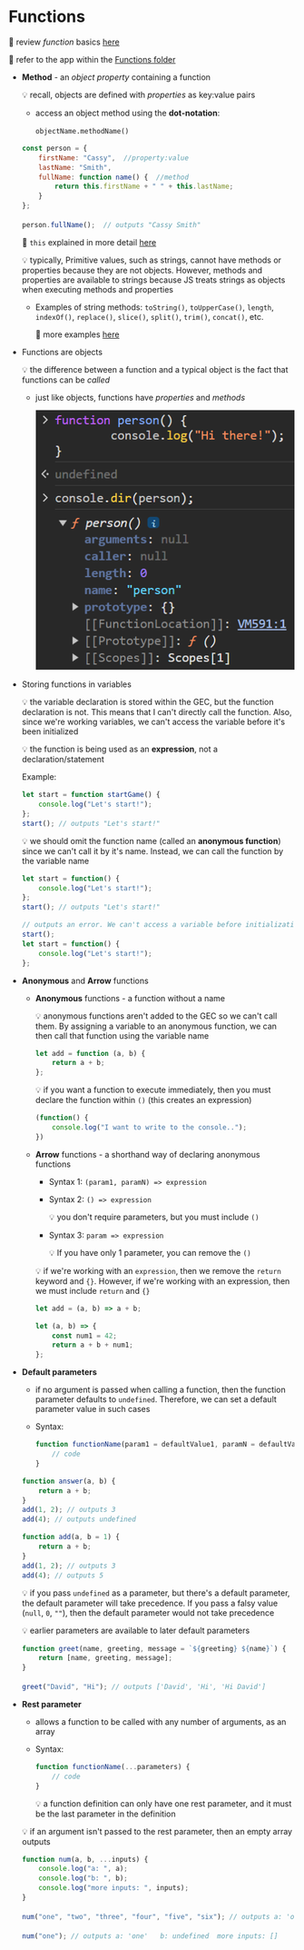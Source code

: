# Functions

:pushpin: review *function* basics [here](/2%20-%20Basics.md)

:pushpin: refer to the app within the [Functions folder](/Functions/rockpaperscissors/)

- **Method** - an *object* *property* containing a function

    :bulb: recall, objects are defined with *properties* as key:value pairs

    - access an object method using the **dot-notation**:

        `objectName.methodName()`

    ```JavaScript
    const person = {
        firstName: "Cassy",  //property:value
        lastName: "Smith",
        fullName: function name() {  //method
            return this.firstName + " " + this.lastName;
        }
    };

    person.fullName();  // outputs "Cassy Smith"
    ```

    :pushpin: `this` explained in more detail [here](/8%20-%20Objects.md)

    :bulb: typically, Primitive values, such as strings, cannot have methods or properties because they are not objects.  However, methods and properties are available to strings because JS treats strings as objects when executing methods and properties

    - Examples of string methods: `toString()`, `toUpperCase()`, `length`, `indexOf()`, `replace()`, `slice()`, `split()`, `trim()`, `concat()`, etc.

        :pushpin: more examples [here](https://www.w3schools.com/jsref/jsref_obj_string.asp#:~:text=String%20Properties%20and%20Methods,when%20executing%20methods%20and%20properties.)

- Functions are objects

    :bulb: the difference between a function and a typical object is the fact that functions can be *called*

    - just like objects, functions have *properties* and *methods*

        ![image31](/images/image31.png)

- Storing functions in variables

    :bulb: the variable declaration is stored within the GEC, but the function declaration is not. This means that I can't directly call the function. Also, since we're working variables, we can't access the variable before it's been initialized

    :bulb: the function is being used as an **expression**, not a declaration/statement

    Example:

    ```JavaScript
    let start = function startGame() {
        console.log("Let's start!");
    };
    start(); // outputs "Let's start!"
    ```

    :bulb: we should omit the function name (called an **anonymous function**) since we can't call it by it's name. Instead, we can call the function by the variable name

    ```JavaScript
    let start = function() {
        console.log("Let's start!");
    };
    start(); // outputs "Let's start!"
    ```

    ```JavaScript
    // outputs an error. We can't access a variable before initialization
    start();
    let start = function() {
        console.log("Let's start!");
    };
    ```

- **Anonymous** and **Arrow** functions

    - **Anonymous** functions - a function without a name

        :bulb: anonymous functions aren't added to the GEC so we can't call them. By assigning a variable to an anonymous function, we can then call that function using the variable name

        ```JavaScript
        let add = function (a, b) {
            return a + b;
        };
        ```

        :bulb: if you want a function to execute immediately, then you must declare the function within `()` (this creates an expression)

        ```JavaScript
        (function() {
            console.log("I want to write to the console..");
        })
        ```

    - **Arrow** functions - a shorthand way of declaring anonymous functions

        - Syntax 1: `(param1, paramN) => expression`

        - Syntax 2: `() => expression`

            :bulb: you don't require parameters, but you must include `()`

        - Syntax 3: `param => expression`

             :bulb: If you have only 1 parameter, you can remove the `()`

        :bulb: if we're working with an `expression`, then we remove the `return` keyword and `{}`. However, if we're working with an expression, then we must include `return` and `{}`

        ```JavaScript
        let add = (a, b) => a + b;  
        ```

        ```JavaScript
        let (a, b) => {
            const num1 = 42;
            return a + b + num1;
        };  
        ```

- **Default parameters**

    - if no argument is passed when calling a function, then the function parameter defaults to `undefined`. Therefore, we can set a default parameter value in such cases

    - Syntax:

        ```JavaScript
        function functionName(param1 = defaultValue1, paramN = defaultValueN) {
            // code
        }
        ```

    ```JavaScript
    function answer(a, b) {
        return a + b;
    }
    add(1, 2); // outputs 3
    add(4); // outputs undefined
    ```

    ```JavaScript
    function add(a, b = 1) {
        return a + b;
    }
    add(1, 2); // outputs 3
    add(4); // outputs 5
    ```

    :bulb: if you pass `undefined` as a parameter, but there's a default parameter, the default parameter will take precedence. If you pass a falsy value (`null`, `0`, `""`), then the default parameter would not take precedence

    :bulb: earlier parameters are available to later default parameters

    ```JavaScript
    function greet(name, greeting, message = `${greeting} ${name}`) {
        return [name, greeting, message];
    }

    greet("David", "Hi"); // outputs ['David', 'Hi', 'Hi David']
    ```

- **Rest parameter**

    - allows a function to be called with any number of arguments, as an array

    - Syntax:

        ```JavaScript
        function functionName(...parameters) {
            // code
        }
        ```

        :bulb: a function definition can only have one rest parameter, and it must be the last parameter in the definition

    :bulb: if an argument isn't passed to the rest parameter, then an empty array outputs

    ```JavaScript
    function num(a, b, ...inputs) {
        console.log("a: ", a);
        console.log("b: ", b);
        console.log("more inputs: ", inputs);
    }

    num("one", "two", "three", "four", "five", "six"); // outputs a: 'one'   b: 'two'   more inputs: ['three', 'four', 'five', 'six']

    num("one"); // outputs a: 'one'   b: undefined  more inputs: []
    ```